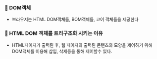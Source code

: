 ### :open_file_folder: DOM객체
* 브라우저는 HTML DOM객체들, BOM객체들, 코어 객체들을 제공한다

### :green_book: HTML DOM 객체를 트리구조화 시키는 이유
* HTML페이지가 출력된 후, 웹 페이지의 출력된 콘텐츠와 모양을 제어하기 위해 DOM객체를 이용해 삽입, 삭제등을 통해 제어할수 있다.
